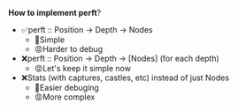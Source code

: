 **How to implement perft**?
* ✅perft :: Position -> Depth -> Nodes
    * 🙂Simple
    * 😡Harder to debug
* ❌perft :: Position -> Depth -> [Nodes] (for each depth)
    * 😡Let's keep it simple now
* ❌Stats (with captures, castles, etc) instead of just Nodes
    * 🙂Easier debuging
    * 😡More complex